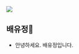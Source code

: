 <img src="https://capsule-render.vercel.app/api?type=waving&color=a4def0&height=100&section=header" />

## 배유정👋


* 안녕하세요. 배유정입니다.
